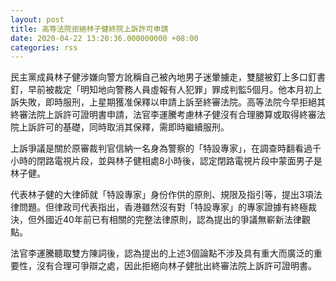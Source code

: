 ```yaml
---
layout: post
title: 高等法院拒絕林子健終院上訴許可申請
date: 2020-04-22 13:20:36.000000000 +08:00
categories: rss
---
```


民主黨成員林子健涉嫌向警方訛稱自己被內地男子迷暈擄走，雙腿被釘上多口釘書釘，早前被裁定「明知地向警務人員虛報有人犯罪」罪成判監5個月。他本月初上訴失敗，即時服刑，上星期獲准保釋以申請上訴至終審法院。高等法院今早拒絕其終審法院上訴許可證明書申請，法官李運騰考慮林子健沒有合理勝算或取得終審法院上訴許可的基礎，同時取消其保釋，需即時繼續服刑。

上訴爭議是關於原審裁判官信納一名身為警察的「特設專家」，在調查時翻看過千小時的閉路電視片段，並與林子健相處8小時後，認定閉路電視片段中蒙面男子是林子健。

代表林子健的大律師就「特設專家」身份作供的原則、規限及指引等，提出3項法律問題。但律政司代表指出，香港雖然沒有對「特設專家」的專家證據有終極裁決，但外國近40年前已有相關的完整法律原則，認為提出的爭議無嶄新法律觀點。

法官李運騰聽取雙方陳詞後，認為提出的上述3個論點不涉及具有重大而廣泛的重要性，沒有合理可爭辯之處，因此拒絕向林子健批出終審法院上訴許可證明書。
